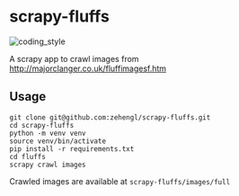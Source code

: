 # scrapy-fluffs

![coding_style](https://img.shields.io/badge/code%20style-black-000000.svg)

A scrapy app to crawl images from http://majorclanger.co.uk/fluffimagesf.htm

## Usage

    git clone git@github.com:zehengl/scrapy-fluffs.git
    cd scrapy-fluffs
    python -m venv venv
    source venv/bin/activate
    pip install -r requirements.txt
    cd fluffs
    scrapy crawl images

Crawled images are available at `scrapy-fluffs/images/full`

